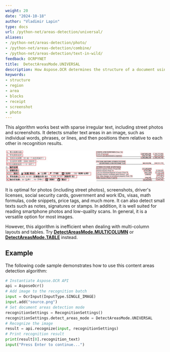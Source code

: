 ```yaml
---
weight: 20
date: "2024-10-18"
author: "Vladimir Lapin"
type: docs
url: /python-net/areas-detection/universal/
aliases:
- /python-net/areas-detection/photo/
- /python-net/areas-detection/combine/
- /python-net/areas-detection/text-in-wild/
feedback: OCRPYNET
title:  DetectAreasMode.UNIVERSAL
description: How Aspose.OCR determines the structure of a document using the DetectAreasMode.UNIVERSAL algorithm.
keywords:
- structure
- region
- area
- blocks
- receipt
- screenshot
- photo
---
```


This algorithm works best with sparse irregular text, including street photos and screenshots. It detects smaller text areas in an image, such as individual words, phrases, or lines, and then positions them relative to each other in recognition results.

![DetectAreasMode.UNIVERSAL algorithm](taa.png)

It is optimal for photos (including street photos), screenshots, driver's licenses, social security cards, government and work IDs, visas, math formulas, code snippets, price tags, and much more. It can also detect small texts such as notes, signatures or stamps. In addition, it is well suited for reading smartphone photos and low-quality scans. In general, it is a versatile option for most images.

However, this algorithm is inefficient when dealing with multi-column layouts and tables. Try [**DetectAreasMode.MULTICOLUMN**](/ocr/python-net/areas-detection/multicolumn/) or [**DetectAreasMode.TABLE**](/ocr/python-net/areas-detection/table/) instead.

## Example

The following code sample demonstrates how to use this content areas detection algorithm:

```python
# Instantiate Aspose.OCR API
api = AsposeOcr()
# Add image to the recognition batch
input = OcrInput(InputType.SINGLE_IMAGE)
input.add("source.png")
# Set document areas detection mode
recognitionSettings = RecognitionSettings()
recognitionSettings.detect_areas_mode = DetectAreasMode.UNIVERSAL
# Recognize the image
result = api.recognize(input, recognitionSettings)
# Print recognition result
print(result[0].recognition_text)
input("Press Enter to continue...")
```
